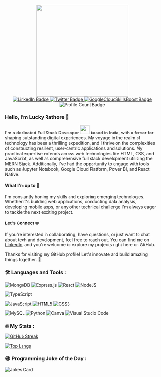 <div id="header" align="center">
  <img src="https://media.giphy.com/media/v1.Y2lkPTc5MGI3NjExZGJiajZveHd3a3gzYzVzaXAyNDUyYXo2bTQwY3Bja2FtMmc0ODRhciZlcD12MV9pbnRlcm5hbF9naWZfYnlfaWQmY3Q9cw/paTz7UZbPfTZFRYnnB/giphy.gif" width="300"/>

  <div id="badges">
    <a href="https://www.linkedin.com/in/luckyrathore/">
      <img src="https://img.shields.io/badge/LinkedIn-darkblue?style=for-the-badge&logo=linkedin&logoColor=white" alt="LinkedIn Badge"/>
    </a>
    <a href="https://twitter.com/LuckyRathore911">
      <img src="https://img.shields.io/badge/Twitter-blue?style=for-the-badge&logo=twitter&logoColor=white" alt="Twitter Badge"/>
    </a>
    <a href="https://www.cloudskillsboost.google/public_profiles/3b17e1a3-54e9-4e91-9f43-f912614a6ae1">
      <img src="https://img.shields.io/badge/Google-yellow?style=for-the-badge&logo=google&logoColor=white" alt="GoogleCloudSkillsBoost Badge"/>
    </a>
    <img src="https://komarev.com/ghpvc/?username=LuckyRathore911&color=ff69b4&style=for-the-badge" alt="Profile Count Badge"/>
  </div>
</div>

### Hello, I'm Lucky Rathore 👋
I'm a dedicated Full Stack Developer <img src="https://media.giphy.com/media/u1WhXLjwgcXpHJBMRM/giphy.gif" width="30"> based in India, with a fervor for shaping outstanding digital experiences. My voyage in the realm of technology has been a thrilling expedition, and I thrive on the complexities of constructing resilient, user-centric applications and solutions. My practical expertise extends across web technologies like HTML, CSS, and JavaScript, as well as comprehensive full stack development utilizing the MERN Stack. Additionally, I've had the opportunity to engage with tools such as Jupyter Notebook, Google Cloud Platform, Power BI, and React Native.

#### What I'm up to 💼
I'm constantly honing my skills and exploring emerging technologies. Whether it's building web applications, conducting data analysis, developing mobile apps, or any other technical challenge I'm always eager to tackle the next exciting project.

#### Let's Connect 🌐
If you're interested in collaborating, have questions, or just want to chat about tech and development, feel free to reach out. You can find me on [LinkedIn](https://www.linkedin.com/in/luckyrathore/), and you're welcome to explore my projects right here on GitHub.

Thanks for visiting my GitHub profile! Let's innovate and build amazing things together. 🚀

### :hammer_and_wrench: Languages and Tools :

<div>

![MongoDB](https://img.shields.io/badge/MongoDB-%234ea94b.svg?style=for-the-badge&logo=mongodb&logoColor=white)
![Express.js](https://img.shields.io/badge/express.js-%23404d59.svg?style=for-the-badge&logo=express&logoColor=%2361DAFB)
![React](https://img.shields.io/badge/react-%2320232a.svg?style=for-the-badge&logo=react&logoColor=%2361DAFB)
![NodeJS](https://img.shields.io/badge/node.js-6DA55F?style=for-the-badge&logo=node.js&logoColor=white)

![TypeScript](https://img.shields.io/badge/typescript-%23007ACC.svg?style=for-the-badge&logo=typescript&logoColor=white)

![JavaScript](https://img.shields.io/badge/javascript-%23323330.svg?style=for-the-badge&logo=javascript&logoColor=%23F7DF1E)
![HTML5](https://img.shields.io/badge/html5-%23E34F26.svg?style=for-the-badge&logo=html5&logoColor=white)
![CSS3](https://img.shields.io/badge/css3-%231572B6.svg?style=for-the-badge&logo=css3&logoColor=white)

![MySQL](https://img.shields.io/badge/mysql-%2300f.svg?style=for-the-badge&logo=mysql&logoColor=white)
![Python](https://img.shields.io/badge/Python-FFD43B?style=for-the-badge&logo=python&logoColor=blue)
![Canva](https://img.shields.io/badge/Canva-%2300C4CC.svg?&style=for-the-badge&logo=Canva&logoColor=white)
![Visual Studio Code](https://img.shields.io/badge/VSCode-0078D4?style=for-the-badge&logo=visual%20studio%20code&logoColor=white)
  
</div>

### :fire: My Stats :
[![GitHub Streak](http://github-readme-streak-stats.herokuapp.com?user=LuckyRathore911&theme=dark&background=000000)](https://git.io/streak-stats)

[![Top Langs](https://github-readme-stats.vercel.app/api/top-langs/?username=LuckyRathore911&layout=compact&theme=vision-friendly-dark)](https://github.com/anuraghazra/github-readme-stats)

### :laughing: Programming Joke of the Day :
![Jokes Card](https://readme-jokes.vercel.app/api?hideBorder)
